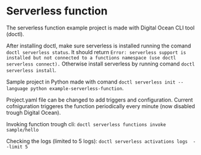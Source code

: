 # Serverless function
The serverless function example project is made with Digital Ocean CLI tool (doctl).

After installing doctl, make sure serverless is installed running the comand `doctl serverless status`.
It should return `Error: serverless support is installed but not connected to a functions namespace (use doctl serverless connect).`
Otherwise install serverless by running comand `doctl serverless install`. 

Sample project in Python made with comand `doctl serverless init --language python example-serverless-function`.

Project.yaml file can be changed to add triggers and configuration. 
Current cofniguration triggeres the function periodically every minute (now disabled trough Digital Ocean).

Invoking function trough cli: `doctl serverless functions invoke sample/hello`

Checking the logs (limited to 5 logs): `doctl serverless activations logs  --limit 5`
